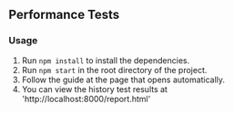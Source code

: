 ## Performance Tests

### Usage

1. Run `npm install` to install the dependencies.
2. Run `npm start` in the root directory of the project.
3. Follow the guide at the page that opens automatically.
4. You can view the history test results at 'http://localhost:8000/report.html'

